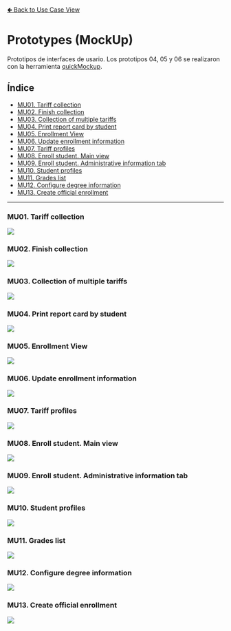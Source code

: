 [🢀 Back to Use Case View](./usecase-view.md)

# Prototypes (MockUp)

Prototipos de interfaces de usario.
Los prototipos 04, 05 y 06 se realizaron con la herramienta [quickMockup](https://jdittrich.github.io/quickMockup/).

## Índice
- [MU01. Tariff collection](#mu01)
- [MU02. Finish collection](#mu02)
- [MU03. Collection of multiple tariffs](#mu03)
- [MU04. Print report card by student](#mu04)
- [MU05. Enrollment View](#mu05)
- [MU06. Update enrollment information](#mu06)
- [MU07. Tariff profiles](#mu07)
- [MU08. Enroll student. Main view](#mu08)
- [MU09. Enroll student. Administrative information tab](#mu09)
- [MU10. Student profiles](#mu10)
- [MU11. Grades list](#mu11)
- [MU12. Configure degree information](#mu12)
- [MU13. Create official enrollment](#mu13)
---

### MU01. Tariff collection <a id="mu01"></a>
![](../UseCaseView/Prototype/MU01.png)

### MU02. Finish collection <a id="mu02"></a>
![](../UseCaseView/Prototype/MU02.png)

### MU03. Collection of multiple tariffs <a id="mu03"></a>
![](../UseCaseView/Prototype/MU03.png)

### MU04. Print report card by student <a id="mu04"></a>
![](../UseCaseView/Prototype/MU04.png)

### MU05. Enrollment View <a id="mu05"></a>
![](../UseCaseView/Prototype/MU05.png)

### MU06. Update enrollment information <a id="mu06"></a>
![](../UseCaseView/Prototype/MU06.png)

### MU07. Tariff profiles <a id="mu07"></a>
![](../UseCaseView/Prototype/MU07.png)

### MU08. Enroll student. Main view <a id="mu08"></a>
![](../UseCaseView/Prototype/MU08.png)

### MU09. Enroll student. Administrative information tab <a id="mu09"></a>
![](../UseCaseView/Prototype/MU09.png)

### MU10. Student profiles <a id="mu10"></a>
![](../UseCaseView/Prototype/MU10.png)

### MU11. Grades list <a id="mu11"></a>
![](../UseCaseView/Prototype/MU11.png)

### MU12. Configure degree information <a id="mu12"></a>
![](../UseCaseView/Prototype/MU12.png)

### MU13. Create official enrollment <a id="mu13"></a>
![](../UseCaseView/Prototype/MU13.png)